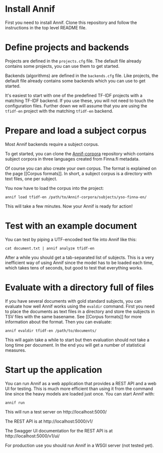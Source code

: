# Install Annif

First you need to install Annif. Clone this repository and follow the instructions in the top level README file.

# Define projects and backends

Projects are defined in the `projects.cfg` file. The default file already contains some projects, you can use them to get started.

Backends (algorithms) are defined in the `backends.cfg` file. Like projects, the default file already contains some backends which you can use to get started.

It's easiest to start with one of the predefined TF-IDF projects with a matching TF-IDF backend. If you use these, you will not need to touch the configuration files. Further down we will assume that you are using the `tfidf-en` project with the matching `tfidf-en` backend.

# Prepare and load a subject corpus

Most Annif backends require a subject corpus. 

To get started, you can clone the [Annif-corpora](https://github.com/NatLibFi/Annif-corpora) repository which contains subject corpora in three languages created from Finna.fi metadata.

Of course you can also create your own corpus. The format is explained on the page [[Corpus formats]]. In short, a subject corpus is a directory with text files, one per subject.

You now have to load the corpus into the project:

    annif load tfidf-en /path/to/Annif-corpora/subjects/yso-finna-en/

This will take a few minutes. Now your Annif is ready for action!

# Test with an example document

You can test by piping a UTF-encoded text file into Annif like this:

    cat document.txt | annif analyze tfidf-en

After a while you should get a tab-separated list of subjects. This is a very inefficient way of using Annif since the model has to be loaded each time, which takes tens of seconds, but good to test that everything works.

# Evaluate with a directory full of files

If you have several documents with gold standard subjects, you can evaluate how well Annif works using the `evaldir` command. First you need to place the documents as text files in a directory and store the subjects in TSV files with the same basename. See [[Corpus formats]] for more information about the format. Then you can evaluate:

    annif evaldir tfidf-en /path/to/documents/

This will again take a while to start but then evaluation should not take a long time per document. In the end you will get a number of statistical measures.

# Start up the application

You can run Annif as a web application that provides a REST API and a web UI for testing. This is much more efficient than using it from the command line since the heavy models are loaded just once. You can start Annif with:

    annif run

This will run a test server on http://localhost:5000/

The REST API is at http://localhost:5000/v1/

The Swagger UI documentation for the REST API is at http://localhost:5000/v1/ui/

For production use you should run Annif in a WSGI server (not tested yet).